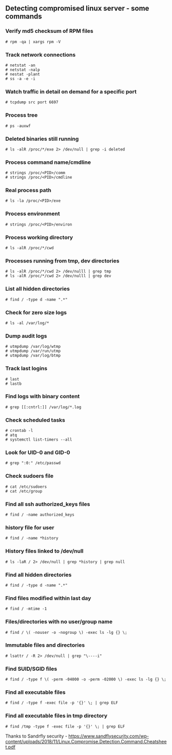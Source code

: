 ## Detecting compromised linux server - some commands

### Verify md5 checksum of RPM files

```
# rpm -qa | xargs rpm -V
```

### Track network connections
```
# netstat -an
# netstat -nalp
# nestat -plant
# ss -a -e -i
```

### Watch traffic in detail on demand for a specific port
```
# tcpdump src port 6697
```

### Process tree
```
# ps -auxwf
```

### Deleted binaries still running
```
# ls -alR /proc/*/exe 2> /dev/null | grep -i deleted
```

### Process command name/cmdline
```
# strings /proc/<PID>/comm
# strings /proc/<PID>/cmdline
```

### Real process path
```
# ls -la /proc/<PID>/exe
```
### Process environment
```
# strings /proc/<PID>/environ
```
### Process working directory
```
# ls -alR /proc/*/cwd
```
### Processes running from tmp, dev directories
```
# ls -alR /proc/*/cwd 2> /dev/nulll | grep tmp
# ls -alR /proc/*/cwd 2> /dev/nulll | grep dev
```
### List all hidden directories
```
# find / -type d -name ".*"
```

### Check for zero size logs
```
# ls -al /var/log/*
```
### Dump audit logs
```
# utmpdump /var/log/wtmp
# utmpdump /var/run/utmp
# utmpdump /var/log/btmp
```
### Track last logins
```
# last
# lastb
```
### Find logs with binary content
```
# grep [[:cntrl:]] /var/log/*.log
```
### Check scheduled tasks
```
# crontab -l
# atq
# systemctl list-timers --all
```
### Look for UID-0 and GID-0
```
# grep ":0:" /etc/passwd
```
### Check sudoers file
```
# cat /etc/sudoers
# cat /etc/group
```
### Find all ssh authorized_keys files
```
# find / -name authorized_keys
```
### history file for user
```
# find / -name *history
```
### History files linked to /dev/null
```
# ls -laR / 2> /dev/null | grep *history | grep null
```
### Find all hidden directories
```
# find / -type d -name ".*"
```
### Find files modified within last day
```
# find / -mtime -1
```
### Files/directories with no user/group name
```
# find / \( -nouser -o -nogroup \) -exec ls -lg {} \;
```
### Immutable files and directories
```
# lsattr / -R 2> /dev/null | grep "\----i"
```
### Find SUID/SGID files
```
# find / -type f \( -perm -04000 -o -perm -02000 \) -exec ls -lg {} \;
```
### Find all executable files
```
# find / -type f -exec file -p '{}' \; | grep ELF
```
### Find all executable files in tmp directory
```
# find /tmp -type f -exec file -p '{}' \; | grep ELF
```
Thanks to Sandrfly security - https://www.sandflysecurity.com/wp-content/uploads/2018/11/Linux.Compromise.Detection.Command.Cheatsheet.pdf
